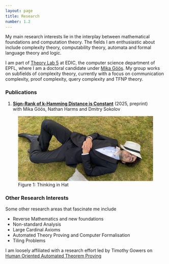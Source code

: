 ```yaml
---
layout: page
title: Research
number: 1.2
---
```


My main research interests lie in the interplay between mathematical
foundations and computation theory. The fields I am enthusiastic about include complexity theory,
computability theory, automata and formal language theory and logic.

I am part of [Theory Lab 5](https://theory.epfl.ch) at EDIC, the computer science department of EPFL,
where I am a doctoral candidate under [Mika Göös](https://ic-people.epfl.ch/~goos). My group works on subfields of complexity theory,
currently with a focus on communication complexity, proof complexity, query complexity and TFNP theory.

### Publications

1. [**Sign-Rank of k-Hamming Distance is Constant**](https://eccc.weizmann.ac.il/report/2025/060) (2025, preprint)\
with Mika Göös, Nathan Harms and Dmitry Sokolov

<figure>
    <img src="assets/images/grass.jpg">
    <figcaption>Figure 1: Thinking in Hat</figcaption>
</figure>

### Other Research Interests

Some other research areas that fascinate me include
- Reverse Mathematics and new foundations
- Non-standard Analysis
- Large Cardinal Axioms
- Automated Theory Proving and Computer Formalisation
- Tiling Problems

I am loosely affiliated with a research effort led by Timothy Gowers on [Human Oriented Automated Theorem Proving](https://wtgowers.github.io/human-style-atp/)

<!-- ## Recreational Projects

- Tiling Potential
- Hyper-Continued fractions -->

